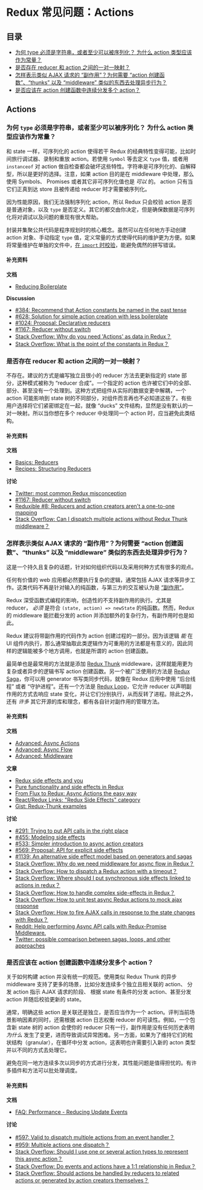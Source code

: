 # Redux 常见问题：Actions

## 目录

- [为何 type 必须是字符串，或者至少可以被序列化？ 为什么 action 类型应该作为常量？](#actions-string-constants)
- [是否存在 reducer 和 action 之间的一对一映射？](#actions-reducer-mappings)
- [怎样表示类似 AJAX 请求的 “副作用”？为何需要 “action 创建函数”、“thunks” 以及 “middleware” 类似的东西去处理异步行为？](#actions-side-effects)
- [是否应该在 action 创建函数中连续分发多个 action？](#actions-multiple-actions)

## Actions

<a id="actions-string-constants"></a>
### 为何 `type` 必须是字符串，或者至少可以被序列化？ 为什么 action 类型应该作为常量？

和 state 一样，可序列化的 action 使得若干 Redux 的经典特性变得可能，比如时间旅行调试器、录制和重放 action。若使用 `Symbol` 等去定义 `type` 值，或者用 `instanceof` 对 action 做自检查都会破坏这些特性。字符串是可序列化的、自解释型，所以是更好的选择。注意，如果 action 目的是在 middleware 中处理，那么使用 Symbols、 Promises 或者其它非可序列化值也是 *可以* 的。 action 只有当它们正真到达 store 且被传递给 reducer 时才需要被序列化。

因为性能原因，我们无法强制序列化 action，所以 Redux 只会校验 action 是否是普通对象，以及 `type` 是否定义。其它的都交由你决定，但是确保数据是可序列化将对调试以及问题的重现有很大帮助。

封装并集聚公共代码是程序规划时的核心概念。虽然可以在任何地方手动创建 action 对象、手动指定 `type` 值，定义常量的方式使得代码的维护更为方便。如果将常量维护在单独的文件中，[在 `import` 时校验](https://www.npmjs.com/package/eslint-plugin-import)，能避免偶然的拼写错误。

#### 补充资料

**文档**

- [Reducing Boilerplate](http://rackt.github.io/redux/docs/recipes/ReducingBoilerplate.html#actions)

**Discussion**

- [#384: Recommend that Action constants be named in the past tense](https://github.com/reactjs/redux/issues/384)
- [#628: Solution for simple action creation with less boilerplate](https://github.com/reactjs/redux/issues/628)
- [#1024: Proposal: Declarative reducers](https://github.com/reactjs/redux/issues/1024)
- [#1167: Reducer without switch](https://github.com/reactjs/redux/issues/1167)
- [Stack Overflow: Why do you need 'Actions' as data in Redux？](http://stackoverflow.com/q/34759047/62937)
- [Stack Overflow: What is the point of the constants in Redux？](http://stackoverflow.com/q/34965856/62937)

<a id="actions-reducer-mappings"></a>
### 是否存在 reducer 和 action 之间的一对一映射？

不存在。建议的方式是编写独立且很小的 reducer 方法去更新指定的 state 部分，这种模式被称为 “reducer 合成”。一个指定的 action 也许被它们中的全部、部分、甚至没有一个处理到。这种方式把组件从实际的数据变更中解耦，一个 action 可能影响到 state 树的不同部分，对组件而言再也不必知道这些了。有些用户选择将它们紧密绑定在一起，就像 “ducks” 文件结构，显然是没有默认的一对一映射。所以当你想在多个 reducer 中处理同一个 action 时，应当避免此类结构。

#### 补充资料

**文档**

- [Basics: Reducers](/docs/basics/Reducers.md)
- [Recipes: Structuring Reducers](/docs/recipes/StructuringReducers.md)

**讨论**

- [Twitter: most common Redux misconception](https://twitter.com/dan_abramov/status/682923564006248448)
- [#1167: Reducer without switch](https://github.com/reactjs/redux/issues/1167)
- [Reduxible #8: Reducers and action creators aren't a one-to-one mapping](https://github.com/reduxible/reduxible/issues/8)
- [Stack Overflow: Can I dispatch multiple actions without Redux Thunk middleware？](http://stackoverflow.com/questions/35493352/can-i-dispatch-multiple-actions-without-redux-thunk-middleware/35642783)

<a id="actions-side-effects"></a>
### 怎样表示类似 AJAX 请求的 “副作用”？为何需要 “action 创建函数”、“thunks” 以及 “middleware” 类似的东西去处理异步行为？

这是一个持久且复杂的话题，针对如何组织代码以及采用何种方式有很多的观点。

任何有价值的 web 应用都必然要执行复杂的逻辑，通常包括 AJAX 请求等异步工作。这类代码不再是针对输入的纯函数，与第三方的交互被认为是 [“副作用”](https://en.wikipedia.org/wiki/Side_effect_%28computer_science%29)。

Redux 深受函数式编程的影响，创造性的不支持副作用的执行。尤其是 reducer， *必须* 是符合  `(state, action) => newState` 的纯函数。然而，Redux 的 middleware 能拦截分发的 action 并添加额外的复杂行为，有副作用时也是如此。

Redux 建议将带副作用的代码作为 action 创建过程的一部分。因为该逻辑 *能* 在 UI 组件内执行，那么通常抽取此类逻辑作为可重用的方法都是有意义的，因此同样的逻辑能被多个地方调用，也就是所谓的 action 创建函数。

最简单也是最常用的方法就是添加 [Redux Thunk](https://github.com/gaearon/redux-thunk) middleware，这样就能用更为复杂或者异步的逻辑书写 action 创建函数。另一个被广泛使用的方法是 [Redux Saga](https://github.com/yelouafi/redux-saga)，你可以用 generator 书写类同步代码，就像在 Redux 应用中使用 “后台线程” 或者 “守护进程”。还有一个方法是 [Redux Loop](https://github.com/raisemarketplace/redux-loop)，它允许 reducer 以声明副作用的方式去响应 state 变化，并让它们分别执行，从而反转了进程。除此之外，还有 *许多* 其它开源的库和理念，都有各自针对副作用的管理方法。

#### 补充资料
**文档**

- [Advanced: Async Actions](advanced/AsyncActions.md)
- [Advanced: Async Flow](advanced/AsyncFlow.md)
- [Advanced: Middleware](advanced/Middleware.md)

**文章**

- [Redux side effects and you](https://medium.com/@fward/redux-side-effects-and-you-66f2e0842fc3)
- [Pure functionality and side effects in Redux](http://blog.hivejs.org/building-the-ui-2/)
- [From Flux to Redux: Async Actions the easy way](http://danmaz74.me/2015/08/19/from-flux-to-redux-async-actions-the-easy-way/)
- [React/Redux Links: "Redux Side Effects" category](https://github.com/markerikson/react-redux-links/blob/master/redux-side-effects.md)
- [Gist: Redux-Thunk examples](https://gist.github.com/markerikson/ea4d0a6ce56ee479fe8b356e099f857e)

**讨论**

- [#291: Trying to put API calls in the right place](https://github.com/reactjs/redux/issues/291)
- [#455: Modeling side effects](https://github.com/reactjs/redux/issues/455)
- [#533: Simpler introduction to async action creators](https://github.com/reactjs/redux/issues/533)
- [#569: Proposal: API for explicit side effects](https://github.com/reactjs/redux/pull/569)
- [#1139: An alternative side effect model based on generators and sagas](https://github.com/reactjs/redux/issues/1139)
- [Stack Overflow: Why do we need middleware for async flow in Redux？](http://stackoverflow.com/questions/34570758/why-do-we-need-middleware-for-async-flow-in-redux)
- [Stack Overflow: How to dispatch a Redux action with a timeout？](http://stackoverflow.com/questions/35411423/how-to-dispatch-a-redux-action-with-a-timeout/35415559)
- [Stack Overflow: Where should I put synchronous side effects linked to actions in redux？](http://stackoverflow.com/questions/32982237/where-should-i-put-synchronous-side-effects-linked-to-actions-in-redux/33036344)
- [Stack Overflow: How to handle complex side-effects in Redux？](http://stackoverflow.com/questions/32925837/how-to-handle-complex-side-effects-in-redux/33036594)
- [Stack Overflow: How to unit test async Redux actions to mock ajax response](http://stackoverflow.com/questions/33011729/how-to-unit-test-async-redux-actions-to-mock-ajax-response/33053465)
- [Stack Overflow: How to fire AJAX calls in response to the state changes with Redux？](http://stackoverflow.com/questions/35262692/how-to-fire-ajax-calls-in-response-to-the-state-changes-with-redux/35675447)
- [Reddit: Help performing Async API calls with Redux-Promise Middleware.](https://www.reddit.com/r/reactjs/comments/469iyc/help_performing_async_api_calls_with_reduxpromise/)
- [Twitter: possible comparison between sagas, loops, and other approaches](https://twitter.com/dan_abramov/status/689639582120415232)


<a id="actions-multiple-actions"></a>
### 是否应该在 action 创建函数中连续分发多个 action？

关于如何构建 action 并没有统一的规范。使用类似 Redux Thunk 的异步 middleware 支持了更多的场景，比如分发连续多个独立且相关联的 action、 分发 action 指示 AJAX 请求的阶段、 根据 state 有条件的分发 action、甚至分发 action 并随后校验更新的 state。

通常，明确这些 action 是关联还是独立，是否应当作为一个 action。评判当前场景影响因素的同时，还需根据 action 日志权衡 reducer 的可读性。例如，一个包含新 state 树的 action 会使你的 reducer 只有一行，副作用是没有任何历史表明 *为什么* 发生了变更，进而导致调试异常困难。另一方面，如果为了维持它们的粒状结构（granular），在循环中分发 action，这表明也许需要引入新的 acton 类型并以不同的方式去处理它。

避免在同一地方连续多次以同步的方式进行分发，其性能问题是值得担忧的。有许多插件和方法可以批处理调度。

#### 补充资料

**文档**

- [FAQ: Performance - Reducing Update Events](https://github.com/reactjs/redux/blob/master/docs/faq/Performance.md#performance-update-events)

**讨论**

- [#597: Valid to dispatch multiple actions from an event handler？](https://github.com/reactjs/redux/issues/597)
- [#959: Multiple actions one dispatch？](https://github.com/reactjs/redux/issues/959)
- [Stack Overflow: Should I use one or several action types to represent this async action？](http://stackoverflow.com/questions/33637740/should-i-use-one-or-several-action-types-to-represent-this-async-action/33816695)
- [Stack Overflow: Do events and actions have a 1:1 relationship in Redux？](http://stackoverflow.com/questions/35406707/do-events-and-actions-have-a-11-relationship-in-redux/35410524)
- [Stack Overflow: Should actions be handled by reducers to related actions or generated by action creators themselves？](http://stackoverflow.com/questions/33220776/should-actions-like-showing-hiding-loading-screens-be-handled-by-reducers-to-rel/33226443#33226443)
